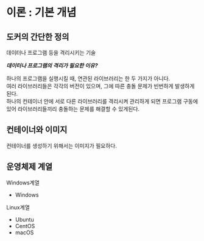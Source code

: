 <html>
  
  <h1>이론 : 기본 개념</h1>
  
  <h2>도커의 간단한 정의</h2>
  <p>데이터나 프로그램 등을 격리시키는 기술</p>

  <b><i>데이터나 프로그램의 격리가 필요한 이유?</i></b>
  <p>하나의 프로그램을 실행시킬 때, 연관된 라이브러리는 한 두 가지가 아니다. <br>
    여러 라이브러리들은 각각의 버전이 있으며, 그에 따른 충돌 문제가 빈번하게 발생하게 된다. <br>
    하나의 컨테이너 안에 서로 다른 라이브러리를 격리시켜 관리하게 되면 프로그램 구동에 있어 라이브러리들끼리 충돌하는 문제를 해결할 수 있게된다.
  </p>

  <h2>컨테이너와 이미지</h2>
  <p>컨테이너를 생성하기 위해서는 이미지가 필요하다.</p>
  
  <h2>운영체제 계열</h2>
  <p>Windows계열</p>
  <ul>
    <li>Windows</li>
  </ul>
  <p>Linux계열</p>
  <ul>
    <li>Ubuntu</li>
    <li>CentOS</li>
    <li>macOS</li>
  </ul>
  
</html>
